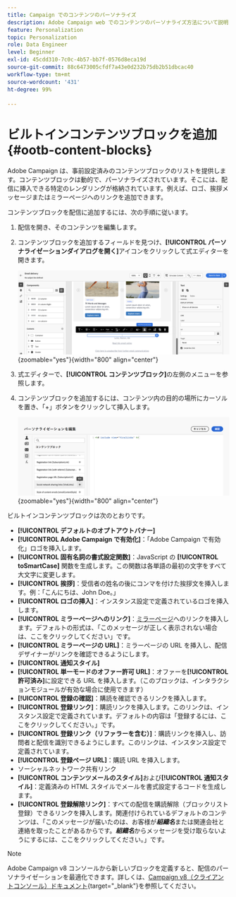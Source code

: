 ```yaml
---
title: Campaign でのコンテンツのパーソナライズ
description: Adobe Campaign web でのコンテンツのパーソナライズ方法について説明します
feature: Personalization
topic: Personalization
role: Data Engineer
level: Beginner
exl-id: 45cdd310-7c0c-4b57-bb7f-0576d8eca19d
source-git-commit: 88c6473005cfdf7a43e0d232b75db2b51dbcac40
workflow-type: tm+mt
source-wordcount: '431'
ht-degree: 99%

---
```


# ビルトインコンテンツブロックを追加 {#ootb-content-blocks}

Adobe Campaign は、事前設定済みのコンテンツブロックのリストを提供します。コンテンツブロックは動的で、パーソナライズされています。そこには、配信に挿入できる特定のレンダリングが格納されています。例えば、ロゴ、挨拶メッセージまたはミラーページへのリンクを追加できます。

コンテンツブロックを配信に追加するには、次の手順に従います。

1. 配信を開き、そのコンテンツを編集します。

1. コンテンツブロックを追加するフィールドを見つけ、**[!UICONTROL パーソナライゼーションダイアログを開く]**&#x200B;アイコンをクリックして式エディターを開きます。

   ![](assets/content-block-access.png){zoomable=&quot;yes&quot;}{width="800" align="center"}

1. 式エディターで、**[!UICONTROL コンテンツブロック]**&#x200B;の左側のメニューを参照します。

1. コンテンツブロックを追加するには、コンテンツ内の目的の場所にカーソルを置き、「+」ボタンをクリックして挿入します。

   ![](assets/content-blocks.png){zoomable=&quot;yes&quot;}{width="800" align="center"}

ビルトインコンテンツブロックは次のとおりです。

* **[!UICONTROL デフォルトのオプトアウトバナー]**
* **[!UICONTROL Adobe Campaign で有効化]**：「Adobe Campaign で有効化」ロゴを挿入します。
* **[!UICONTROL 固有名詞の書式設定関数]**：JavaScript の **[!UICONTROL toSmartCase]** 関数を生成します。この関数は各単語の最初の文字をすべて大文字に変更します。
* **[!UICONTROL 挨拶]**：受信者の姓名の後にコンマを付けた挨拶文を挿入します。例：「こんにちは、John Doe。」
* **[!UICONTROL ロゴの挿入]**：インスタンス設定で定義されているロゴを挿入します。
* **[!UICONTROL ミラーページへのリンク]**：[ミラーページ](../email/mirror-page.md)へのリンクを挿入します。デフォルトの形式は、「このメッセージが正しく表示されない場合は、ここをクリックしてください」です。
* **[!UICONTROL ミラーページの URL]**：ミラーページの URL を挿入し、配信デザイナーがリンクを確認できるようにします。
* **[!UICONTROL 通知スタイル]**
* **[!UICONTROL 単一モードのオファー許可 URL]**：オファーを&#x200B;**[!UICONTROL 許可済み]**&#x200B;に設定できる URL を挿入します。（このブロックは、インタラクションモジュールが有効な場合に使用できます）
* **[!UICONTROL 登録の確認]**：購読を確認できるリンクを挿入します。
* **[!UICONTROL 登録リンク]**：購読リンクを挿入します。このリンクは、インスタンス設定で定義されています。デフォルトの内容は「登録するには、ここをクリックしてください。」です。
* **[!UICONTROL 登録リンク（リファラーを含む）]**：購読リンクを挿入し、訪問者と配信を識別できるようにします。このリンクは、インスタンス設定で定義されています。
* **[!UICONTROL 登録ページ URL]**：購読 URL を挿入します。
* ソーシャルネットワーク共有リンク
* **[!UICONTROL コンテンツメールのスタイル]**&#x200B;および&#x200B;**[!UICONTROL 通知スタイル]**：定義済みの HTML スタイルでメールを書式設定するコードを生成します。
* **[!UICONTROL 登録解除リンク]**：すべての配信を購読解除（ブロックリスト登録）できるリンクを挿入します。関連付けられているデフォルトのコンテンツは、「このメッセージが届いたのは、お客様が&#x200B;***組織名***&#x200B;または関連会社と連絡を取ったことがあるからです。***組織名***&#x200B;からメッセージを受け取らないようにするには、ここをクリックしてください。」です。

>[!NOTE]
>
>Adobe Campaign v8 コンソールから新しいブロックを定義すると、配信のパーソナライゼーションを最適化できます。詳しくは、[Campaign v8（クライアントコンソール）ドキュメント](https://experienceleague.adobe.com/docs/campaign/campaign-v8/campaigns/send/personalize/personalization-blocks.html?lang=ja#create-custom-personalization-blocks){target="_blank"}を参照してください。
